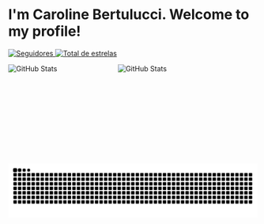 # I'm Caroline Bertulucci. Welcome to my profile!

<p align="left">
  <a href="https://github.com/CarolineBertulucci?tab=followers">
        <img 
            alt="Seguidores" 
            title="Me siga no GitHub" 
            src="https://custom-icon-badges.demolab.com/github/followers/CarolineBertulucci?color=d3bcf9&labelColor=d3bcf6&style=for-the-badge&logo=github&label=Seguidores&logoColor=white"
        />
    </a>
    <a href="https://github.com/CarolineBertulucci?tab=repositories&sort=stargazers">
        <img 
            alt="Total de estrelas" 
            title="Total de estrelas GitHub" 
            src="https://custom-icon-badges.demolab.com/github/stars/CarolineBertulucci?color=d1fabf&style=for-the-badge&labelColor=d1fabf&logo=star&label=estrelas"
        />
    </a>
</p>

<p>
  <img 
    align="left" 
    alt="GitHub Stats" 
    height="200" 
    width="42%"
    style="padding-right: 10px;" 
    src="https://github-readme-stats.vercel.app/api?username=CarolineBertulucci&show_icons=true&title_color=d3bcf6&icon_color=d1fabf&text_color=ffffff&bg_color=00000000&border_color=d3bcf6" 
  />
<img 
    align="left" 
    alt="GitHub Stats" 
    height="200" 
    width="50%"
    style="padding-right: 10px;"
    src="https://github-readme-stats.vercel.app/api/top-langs/?username=CarolineBertulucci&title_color=d3bcf6&icon_color=d1fabf&text_color=ffffff&bg_color=00000000&border_color=d3bcf6&langs_count=7" 
  />
</p>
<picture align="center">
  <source media="(prefers-color-scheme: dark)" srcset="https://raw.githubusercontent.com/CarolineBertulucci/CarolineBertulucci/output/github-contribution-grid-snake-dark.svg">
  <source media="(prefers-color-scheme: light)" srcset="https://raw.githubusercontent.com/CarolineBertulucci/CarolineBertulucci/output/github-contribution-grid-snake-dark.svg">
  <img align="center" alt="github contribution grid snake animation" src="https://raw.githubusercontent.com/CarolineBertulucci/CarolineBertulucci/output/github-contribution-grid-snake.svg">
</picture>

